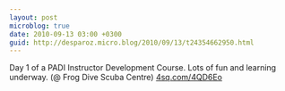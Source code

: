 ```yaml
---
layout: post
microblog: true
date: 2010-09-13 03:00 +0300
guid: http://desparoz.micro.blog/2010/09/13/t24354662950.html
---
```

Day 1 of a PADI Instructor Development Course. Lots of fun and learning underway. (@ Frog Dive Scuba Centre) [4sq.com/4QD6Eo](http://4sq.com/4QD6Eo)
